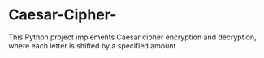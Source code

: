 # Caesar-Cipher-
This Python project implements Caesar cipher encryption and decryption, where each letter is shifted by a specified amount.
